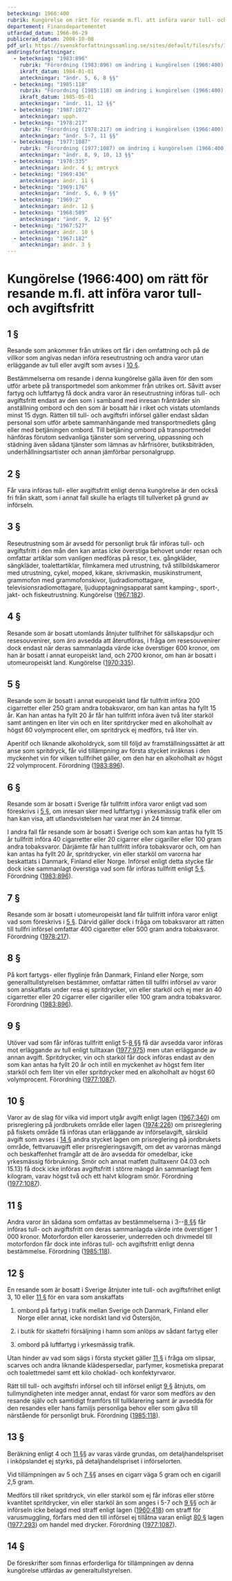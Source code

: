 ```yaml
---
beteckning: 1966:400
rubrik: Kungörelse om rätt för resande m.fl. att införa varor tull- och avgiftsfritt
departement: Finansdepartementet
utfardad_datum: 1966-06-29
publicerad_datum: 2008-10-08
pdf_url: https://svenskforfattningssamling.se/sites/default/files/sfs/1966-06/SFS1966-400.pdf
andringsforfattningar:
  - beteckning: "1983:896"
    rubrik: "Förordning (1983:896) om ändring i kungörelsen (1966:400) om rätt för resande m.fl. att införa varor tull- och avgiftsfritt"
    ikraft_datum: 1984-01-01
    anteckningar: "ändr. 5, 6, 8 §§"
  - beteckning: "1985:118"
    rubrik: "Förordning (1985:118) om ändring i kungörelsen (1966:400) om rätt för resande m.fl. att införa varor tull- och avgiftsfritt"
    ikraft_datum: 1985-05-01
    anteckningar: "ändr. 11, 12 §§"
  - beteckning: "1987:1072"
    anteckningar: upph.
  - beteckning: "1978:217"
    rubrik: "Förordning (1978:217) om ändring i kungörelsen (1966:400) om rätt för resande m.fl. att införa varor tull- och avgiftsfritt"
    anteckningar: "ändr. 5-7, 11 §§"
  - beteckning: "1977:1087"
    rubrik: "Förordning (1977:1087) om ändring i kungörelsen (1966:400) om rätt för resande m.fl. att införa varor tull- och avgiftsfritt"
    anteckningar: "ändr. 8, 9, 10, 13 §§"
  - beteckning: "1970:335"
    anteckningar: ändr. 4 §; omtryck
  - beteckning: "1969:436"
    anteckningar: ändr. 11 §
  - beteckning: "1969:176"
    anteckningar: "ändr. 5, 6, 9 §§"
  - beteckning: "1969:2"
    anteckningar: ändr. 12 §
  - beteckning: "1968:589"
    anteckningar: "ändr. 9, 12 §§"
  - beteckning: "1967:527"
    anteckningar: ändr. 10 §
  - beteckning: "1967:182"
    anteckningar: ändr. 3 §
---
```


# Kungörelse (1966:400) om rätt för resande m.fl. att införa varor tull- och avgiftsfritt

## 1 §

Resande som ankommer från utrikes ort får i den omfattning och på de villkor som angivas nedan införa reseutrustning och andra varor utan erläggande av tull eller avgift som avses i [10 §](#10).

Bestämmelserna om resande i denna kungörelse gälla även för den som utför arbete på transportmedel som ankommer från utrikes ort. Såvitt avser fartyg och luftfartyg få dock andra varor än reseutrustning införas tull- och avgiftsfritt endast av den som i samband med inresan frånträder sin anställning ombord och den som är bosatt här i riket och vistats utomlands minst 15 dygn. Rätten till tull- och avgiftsfri införsel gäller endast sådan personal som utför arbete sammanhängande med transportmedlets gång eller med betjäningen ombord. Till betjäning ombord på transportmedel hänföras förutom sedvanliga tjänster som servering, uppassning och städning även sådana tjänster som lämnas av hårfrisörer, butiksbiträden, underhållningsartister och annan jämförbar personalgrupp.

## 2 §

Får vara införas tull- eller avgiftsfritt enligt denna kungörelse är den också fri från skatt, som i annat fall skulle ha erlagts till tullverket på grund av införseln.

## 3 §

Reseutrustning som är avsedd för personligt bruk får införas tull- och avgiftsfritt i den mån den kan antas icke överstiga behovet under resan och omfattar artiklar som vanligen medföras på resor, t.ex. gångkläder, sängkläder, toalettartiklar, filmkamera med utrustning, två stillbildskameror med utrustning, cykel, moped, kikare, skrivmaskin, musikinstrument, grammofon med grammofonskivor, ljudradiomottagare, televisionsradiomottagare, ljudupptagningsapparat samt kamping-, sport-, jakt- och fiskeutrustning. Kungörelse ([1967:182](https://selex.se/eli/sfs/1967/182)).

## 4 §

Resande som är bosatt utomlands åtnjuter tullfrihet för sällskapsdjur och resesouvenirer, som äro avsedda att återutföras, i fråga  om resesouvenirer dock endast när deras sammanlagda värde icke överstiger 600 kronor, om han är bosatt i annat europeiskt land, och 2700 kronor, om han är bosatt i utomeuropeiskt land. Kungörelse ([1970:335](https://selex.se/eli/sfs/1970/335)).

## 5 §

Resande som är bosatt i annat europeiskt land får tullfritt införa 200 cigarretter eller 250 gram andra tobaksvaror, om han kan antas ha fyllt 15 år. Kan han antas ha fyllt 20 år får han tullfritt införa även två liter starköl samt antingen en liter vin och en liter spritdrycker med en alkoholhalt av högst 60 volymprocent eller, om spritdryck ej medförs, två liter vin.

Aperitif och liknande alkoholdryck, som till följd av framställningssättet är att anse som spritdryck, får vid tillämpning av första stycket inräknas i den myckenhet vin för vilken tullfrihet gäller, om den har en alkoholhalt av högst 22 volymprocent. Förordning ([1983:896](https://selex.se/eli/sfs/1983/896)).

## 6 §

Resande som är bosatt i Sverige får tullfritt införa varor enligt vad som föreskrivs i [5 §](#5), om inresan sker med luftfartyg i yrkesmässig trafik eller om han kan visa, att utlandsvistelsen har varat mer än 24 timmar.

I andra fall får resande som är bosatt i Sverige och som kan antas ha fyllt 15 år tullfritt införa 40 cigarretter eller 20 cigarrer eller cigariller eller 100 gram andra tobaksvaror. Därjämte får han tullfritt införa tobaksvaror och, om han kan antas ha fyllt 20 år, spritdrycker, vin eller starköl om varorna har beskattats i Danmark, Finland eller Norge. Införsel enligt detta stycke får dock icke sammanlagt överstiga vad som får införas tullfritt enligt [5 §](#5). Förordning ([1983:896](https://selex.se/eli/sfs/1983/896)).

## 7 §

Resande som är bosatt i utomeuropeiskt land får tullfritt införa varor enligt vad som föreskrivs i [5 §](#5). Därvid gäller dock i fråga om tobaksvaror att rätten till tullfri införsel omfattar 400 cigaretter eller 500 gram andra tobaksvaror. Förordning ([1978:217](https://selex.se/eli/sfs/1978/217)).

## 8 §

På kort fartygs- eller flyglinje från Danmark, Finland eller Norge, som generalltullstyrelsen bestämmer, omfattar rätten till tullfri införsel av varor som anskaffats under resa ej spritdrycker, vin eller starköl och ej mer än 40 cigarretter eller 20 cigarrer eller cigariller eller 100 gram andra tobaksvaror. Förordning ([1983:896](https://selex.se/eli/sfs/1983/896)).

## 9 §

Utöver vad som får införas tullfritt enligt 5-[8 §](#8)§ få där avsedda varor införas mot erläggande av tull enligt tulltaxan ([1977:975](https://selex.se/eli/sfs/1977/975)) men utan erläggande av annan avgift. Spritdrycker, vin och starköl får dock införas endast av den som kan antas ha fyllt 20 år och intill en myckenhet av högst fem liter starköl och fem liter vin eller spritdrycker med en alkoholhalt av högst 60 volymprocent. Förordning ([1977:1087](https://selex.se/eli/sfs/1977/1087)).

## 10 §

Varor av de slag för vilka vid import utgår avgift enligt lagen ([1967:340](https://selex.se/eli/sfs/1967/340)) om prisreglering på jordbrukets område eller lagen ([1974:226](https://selex.se/eli/sfs/1974/226)) om prisreglering på fiskets område få införas utan erläggande av införselavgift, särskild avgift som avses i [14 §](#14) andra stycket lagen om prisreglering på jordbrukets område, fettvaruavgift eller prisregleringsavgift, om det av varornas mängd och beskaffenhet framgår att de äro avsedda för omedelbar, icke yrkesmässig förbrukning. Smör och annat matfett (tulltaxenr 04.03 och 15.13) få dock icke införas avgiftsfritt i större mängd än sammanlagt fem kilogram, varav högst två och ett halvt kilogram smör. Förordning ([1977:1087](https://selex.se/eli/sfs/1977/1087)).

## 11 §

Andra varor än sådana som omfattas av bestämmelserna i 3--[8 §](#8)§ får införas tull- och avgiftsfritt om deras sammanlagda värde inte överstiger 1 000 kronor. Motorfordon eller karosserier, underreden och drivmedel till motorfordon får dock inte införas tull- och avgiftsfritt enligt denna bestämmelse. Förordning ([1985:118](https://selex.se/eli/sfs/1985/118)).

## 12 §

En resande som är bosatt i Sverige åtnjuter inte tull- och avgiftsfrihet enligt 3, 10 eller [11 §](#11) för en vara som anskaffats

1. ombord på fartyg i trafik mellan Sverige och Danmark, Finland eller Norge eller annat, icke nordiskt land vid Östersjön,

2. i butik för skattefri försäljning i hamn som anlöps av sådant fartyg eller

3. ombord på luftfartyg i yrkesmässig trafik.

Utan hinder av vad som sägs i första stycket gäller [11 §](#11) i fråga om slipsar, scarves och andra liknande klädespersedlar, parfymer, kosmetiska preparat och toalettmedel samt ett kilo choklad- och konfektyrvaror.

Rätt till tull- och avgiftsfri införsel och till införsel enligt [9 §](#9) åtnjuts, om tullmyndigheten inte medger annat, endast för varor som medförs av den resande själv och samtidigt framförs till tullklarering samt är avsedda för den resandes eller hans familjs personliga behov eller som gåva till närstående för personligt bruk. Förordning ([1985:118](https://selex.se/eli/sfs/1985/118)).

## 13 §

Beräkning enligt 4 och [11 §](#11)§ av varas värde grundas, om detaljhandelspriset i inköpslandet ej styrks, på detaljhandelspriset i införselorten.

Vid tillämpningen av 5 och [7 §](#7)§ anses en cigarr väga 5 gram och en cigarill 2,5 gram.

Medförs till riket spritdryck, vin eller starköl som ej får införas eller större kvantitet spritdrycker, vin eller starköl än som anges i 5-7 och [9 §](#9)§ och är införseln icke belagd med straff enligt lagen ([1960:418](https://selex.se/eli/sfs/1960/418)) om straff för varusmuggling, förfars med den till införsel ej tillåtna varan enligt [80 §](#80) lagen ([1977:293](https://selex.se/eli/sfs/1977/293)) om handel med drycker. Förordning ([1977:1087](https://selex.se/eli/sfs/1977/1087)).

## 14 §

De föreskrifter som finnas erforderliga för tillämpningen av denna kungörelse utfärdas av generaltullstyrelsen.